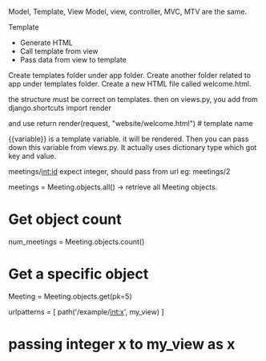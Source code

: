 Model, Template, View
Model, view, controller, MVC, MTV are the same. 

Template
- Generate HTML
- Call template from view
- Pass data from view to template

Create templates folder under app folder. 
Create another folder related to app under templates folder. 
Create a new HTML file called welcome.html.

the structure must be correct on templates.
then on views.py, you add
from django.shortcuts import render

and use 
return render(request, "website/welcome.html") # template name

{{variable}} is a template variable. it will be rendered. 
Then you can pass down this variable from views.py. 
It actually uses dictionary type which got key and value. 

meetings/<int:id>
expect integer, should pass from url eg: meetings/2

meetings = Meeting.objects.all() -> retrieve all Meeting objects. 
# Get object count
num_meetings = Meeting.objects.count()

# Get a specific object
Meeting = Meeting.objects.get(pk=5)

urlpatterns = [
    path('/example/<int:x>', my_view)
] 
# passing integer x to my_view as x

